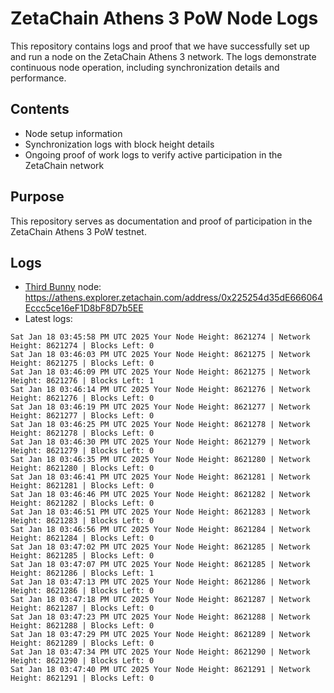 # ZetaChain Athens 3 PoW Node Logs
This repository contains logs and proof that we have successfully set up and run a node on the ZetaChain Athens 3 network. The logs demonstrate continuous node operation, including synchronization details and performance.

## Contents
- Node setup information
- Synchronization logs with block height details
- Ongoing proof of work logs to verify active participation in the ZetaChain network

## Purpose
This repository serves as documentation and proof of participation in the ZetaChain Athens 3 PoW testnet.

## Logs

- [Third Bunny](https://thirdbunny.xyz/) node: https://athens.explorer.zetachain.com/address/0x225254d35dE666064Eccc5ce16eF1D8bF8D7b5EE
- Latest logs:
```
Sat Jan 18 03:45:58 PM UTC 2025 Your Node Height: 8621274 | Network Height: 8621274 | Blocks Left: 0
Sat Jan 18 03:46:03 PM UTC 2025 Your Node Height: 8621275 | Network Height: 8621275 | Blocks Left: 0
Sat Jan 18 03:46:09 PM UTC 2025 Your Node Height: 8621275 | Network Height: 8621276 | Blocks Left: 1
Sat Jan 18 03:46:14 PM UTC 2025 Your Node Height: 8621276 | Network Height: 8621276 | Blocks Left: 0
Sat Jan 18 03:46:19 PM UTC 2025 Your Node Height: 8621277 | Network Height: 8621277 | Blocks Left: 0
Sat Jan 18 03:46:25 PM UTC 2025 Your Node Height: 8621278 | Network Height: 8621278 | Blocks Left: 0
Sat Jan 18 03:46:30 PM UTC 2025 Your Node Height: 8621279 | Network Height: 8621279 | Blocks Left: 0
Sat Jan 18 03:46:35 PM UTC 2025 Your Node Height: 8621280 | Network Height: 8621280 | Blocks Left: 0
Sat Jan 18 03:46:41 PM UTC 2025 Your Node Height: 8621281 | Network Height: 8621281 | Blocks Left: 0
Sat Jan 18 03:46:46 PM UTC 2025 Your Node Height: 8621282 | Network Height: 8621282 | Blocks Left: 0
Sat Jan 18 03:46:51 PM UTC 2025 Your Node Height: 8621283 | Network Height: 8621283 | Blocks Left: 0
Sat Jan 18 03:46:56 PM UTC 2025 Your Node Height: 8621284 | Network Height: 8621284 | Blocks Left: 0
Sat Jan 18 03:47:02 PM UTC 2025 Your Node Height: 8621285 | Network Height: 8621285 | Blocks Left: 0
Sat Jan 18 03:47:07 PM UTC 2025 Your Node Height: 8621285 | Network Height: 8621286 | Blocks Left: 1
Sat Jan 18 03:47:13 PM UTC 2025 Your Node Height: 8621286 | Network Height: 8621286 | Blocks Left: 0
Sat Jan 18 03:47:18 PM UTC 2025 Your Node Height: 8621287 | Network Height: 8621287 | Blocks Left: 0
Sat Jan 18 03:47:23 PM UTC 2025 Your Node Height: 8621288 | Network Height: 8621288 | Blocks Left: 0
Sat Jan 18 03:47:29 PM UTC 2025 Your Node Height: 8621289 | Network Height: 8621289 | Blocks Left: 0
Sat Jan 18 03:47:34 PM UTC 2025 Your Node Height: 8621290 | Network Height: 8621290 | Blocks Left: 0
Sat Jan 18 03:47:40 PM UTC 2025 Your Node Height: 8621291 | Network Height: 8621291 | Blocks Left: 0
```
